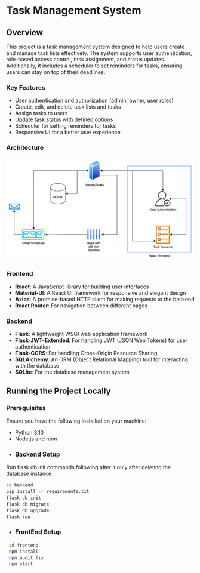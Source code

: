 
# Task Management System

## Overview
This project is a task management system designed to help users create and manage task lists effectively. The system supports user authentication, role-based access control, task assignment, and status updates. Additionally, it includes a scheduler to set reminders for tasks, ensuring users can stay on top of their deadlines.

### Key Features
- User authentication and authorization (admin, owner, user roles)
- Create, edit, and delete task lists and tasks
- Assign tasks to users
- Update task status with defined options
- Scheduler for setting reminders for tasks
- Responsive UI for a better user experience

### Architecture

![Architecture flow](https://raw.githubusercontent.com/lostmartian/taskmanagementRBAC/refs/heads/main/assets/design.png?token=GHSAT0AAAAAACOSNDXBW2A2JBGEY2XVHDOUZYCVGKA)
### Frontend
- **React**: A JavaScript library for building user interfaces
- **Material-UI**: A React UI framework for responsive and elegant design
- **Axios**: A promise-based HTTP client for making requests to the backend
- **React Router**: For navigation between different pages

### Backend
- **Flask**: A lightweight WSGI web application framework
- **Flask-JWT-Extended**: For handling JWT (JSON Web Tokens) for user authentication
- **Flask-CORS**: For handling Cross-Origin Resource Sharing
- **SQLAlchemy**: An ORM (Object Relational Mapping) tool for interacting with the database
- **SQLite**: For the database management system

## Running the Project Locally  
### Prerequisites 
Ensure you have the following installed on your machine: 
- Python 3.10
- Node.js and npm 
- ### Backend Setup  
Run flask db init commands following after it only after deleting the database instance
 ```bash 
 cd backend
 pip install -r requirements.txt
 flask db init
 flask db migrate
 flask db upgrade
 flask run
 ```
- ### FrontEnd Setup
```bash 
 cd frontend
 npm install
 npm audit fix
 npm start
 ```
